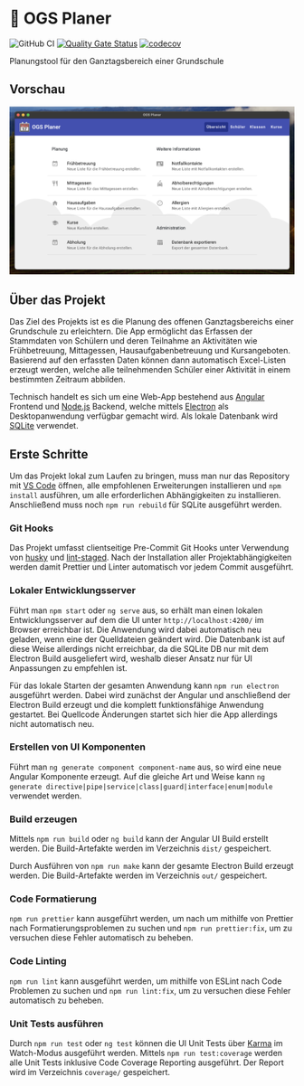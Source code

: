 # 📆 OGS Planer

![GitHub CI](https://github.com/svierk/ogs-planer-app/actions/workflows/ci.yml/badge.svg)
[![Quality Gate Status](https://sonarcloud.io/api/project_badges/measure?project=svierk_ogs-planer-app&metric=alert_status)](https://sonarcloud.io/summary/new_code?id=svierk_ogs-planer-app)
[![codecov](https://codecov.io/gh/svierk/ogs-planer-app/branch/main/graph/badge.svg?token=W0VGTTH1VJ)](https://codecov.io/gh/svierk/ogs-planer-app)

Planungstool für den Ganztagsbereich einer Grundschule

## Vorschau

<img src="./preview.png" alt="preview" width="700">

## Über das Projekt

Das Ziel des Projekts ist es die Planung des offenen Ganztagsbereichs einer Grundschule zu erleichtern. Die App ermöglicht das Erfassen der Stammdaten von Schülern und deren Teilnahme an Aktivitäten wie Frühbetreuung, Mittagessen, Hausaufgabenbetreuung und Kursangeboten. Basierend auf den erfassten Daten können dann automatisch Excel-Listen erzeugt werden, welche alle teilnehmenden Schüler einer Aktivität in einem bestimmten Zeitraum abbilden.

Technisch handelt es sich um eine Web-App bestehend aus [Angular](https://angular.io/) Frontend und [Node.js](https://nodejs.org/) Backend, welche mittels [Electron](https://www.electronjs.org/) als Desktopanwendung verfügbar gemacht wird. Als lokale Datenbank wird [SQLite](https://www.sqlite.org/) verwendet.

## Erste Schritte

Um das Projekt lokal zum Laufen zu bringen, muss man nur das Repository mit [VS Code](https://code.visualstudio.com/) öffnen, alle empfohlenen Erweiterungen installieren und `npm install` ausführen, um alle erforderlichen Abhängigkeiten zu installieren. Anschließend muss noch `npm run rebuild` für SQLite ausgeführt werden.

### Git Hooks

Das Projekt umfasst clientseitige Pre-Commit Git Hooks unter Verwendung von [husky](https://github.com/typicode/husky) und [lint-staged](https://github.com/okonet/lint-staged). Nach der Installation aller Projektabhängigkeiten werden damit Prettier und Linter automatisch vor jedem Commit ausgeführt.

### Lokaler Entwicklungsserver

Führt man `npm start` oder `ng serve` aus, so erhält man einen lokalen Entwicklungsserver auf dem die UI unter `http://localhost:4200/` im Browser erreichbar ist. Die Anwendung wird dabei automatisch neu geladen, wenn eine der Quelldateien geändert wird. Die Datenbank ist auf diese Weise allerdings nicht erreichbar, da die SQLite DB nur mit dem Electron Build ausgeliefert wird, weshalb dieser Ansatz nur für UI Anpassungen zu empfehlen ist.

Für das lokale Starten der gesamten Anwendung kann `npm run electron` ausgeführt werden. Dabei wird zunächst der Angular und anschließend der Electron Build erzeugt und die komplett funktionsfähige Anwendung gestartet. Bei Quellcode Änderungen startet sich hier die App allerdings nicht automatisch neu.

### Erstellen von UI Komponenten

Führt man `ng generate component component-name` aus, so wird eine neue Angular Komponente erzeugt. Auf die gleiche Art und Weise kann `ng generate directive|pipe|service|class|guard|interface|enum|module` verwendet werden.

### Build erzeugen

Mittels `npm run build` oder `ng build` kann der Angular UI Build erstellt werden. Die Build-Artefakte werden im Verzeichnis `dist/` gespeichert.

Durch Ausführen von `npm run make` kann der gesamte Electron Build erzeugt werden. Die Build-Artefakte werden im Verzeichnis `out/` gespeichert.

### Code Formatierung

`npm run prettier` kann ausgeführt werden, um nach um mithilfe von Prettier nach Formatierungsproblemen zu suchen und `npm run prettier:fix`, um zu versuchen diese Fehler automatisch zu beheben.

### Code Linting

`npm run lint` kann ausgeführt werden, um mithilfe von ESLint nach Code Problemen zu suchen und `npm run lint:fix`, um zu versuchen diese Fehler automatisch zu beheben.

### Unit Tests ausführen

Durch `npm run test` oder `ng test` können die UI Unit Tests über [Karma](https://karma-runner.github.io) im Watch-Modus ausgeführt werden. Mittels `npm run test:coverage` werden alle Unit Tests inklusive Code Coverage Reporting ausgeführt. Der Report wird im Verzeichnis `coverage/` gespeichert.
